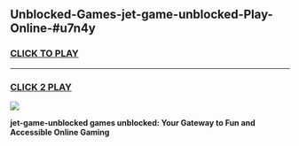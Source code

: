 
## Unblocked-Games-jet-game-unblocked-Play-Online-#u7n4y
<h3>
<a href="https://premium.freeplayer.one?title=jet-game-unblocked&ref=27F">CLICK TO PLAY</a></h3>
<hr>

<h3>
<a href="https://premium.freeplayer.one?title=jet-game-unblocked&ref=27F">CLICK 2 PLAY</a>
  
</h3>

<a href="https://premium.freeplayer.one?title=jet-game-unblocked&ref=27F"><img src="https://clearcache.store/games.png"></a>


**jet-game-unblocked games unblocked: Your Gateway to Fun and Accessible Online Gaming**
